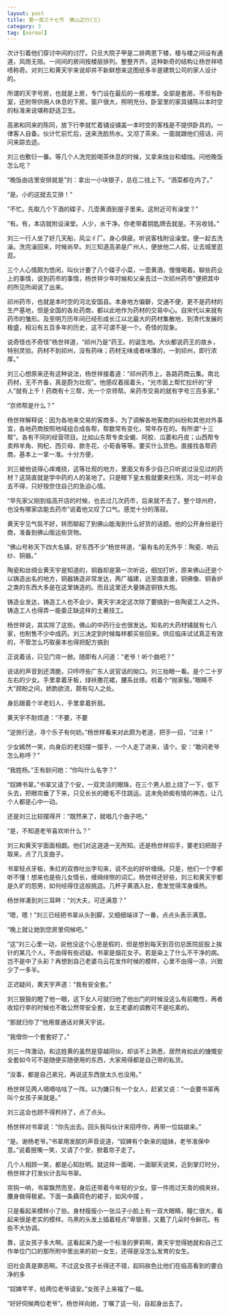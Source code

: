```yaml
---
layout: post
title: 第一百三十七节　佛山之行(三)
category: 3
tag: [normal]
---
```


次计引着他们穿讨中间的讨厅。只旦大院子甲是二排两恩下楼，楼与楼之间设有通道，风雨无阻。一间间的房间按楼层排列。整整齐齐。这种新奇的结构让杨世祥啧啧称奇。对刘三和黄天宇来说却并不新鲜想来这图纸多半是建筑公司的家人设计的。

所谓的天字号房，也就是上房，专门设在最后的一栋楼里。全部是套房。不但有卧室，还附带供佣人休息的下房。窗户很大，照明充分。卧室里的家具铺陈以本时空的标准来说堪称舒适卫生。

高弟和同来的陈同，放下行李就忙着铺设铺盖一本时空的客栈是不提供卧具的。一律客人自备。伙计忙前忙后，送来洗脸热水。又沏了茶来。一面就跟他们搭话，问问来踪去迹。

刘三也敷衍一番。等几个人洗完脸喝茶休息的时候，又拿来烛台和蜡烛。问他晚饭怎么吃？

“晚饭由店里安排就是”刘：拿出一小块银子，总在二钱上下。“酒菜都在内了。”

“是。小的这就去艾排！”

“不忙。先取几个下酒的碟子，几壶黄酒到屋子里来。这附近可有澡堂？”

“有。有，本店就附设澡堂。人少，水干净。你老带着钥匙牌去就是。不另收钱。”

刘三一行人坐了好几天船，风尘彳厂。身心俱疲。听说客栈附设澡堂。便一起去洗澡。洗完澡回来，时候尚早。刘三知道高弟是广州人，便放他二人假，让去城里逛逛。

三个人心情颇为悠闲，叫伙计要了八个碟子小菜，一壶黄酒，慢慢喝着。聊些药业上的事情，说到药市的事情，杨世祥少年时候和父亲去过一次祁州药市”便把其中的所见所闻说了出来。

祁州药市，也就是本时空的河北安国县。本身地方偏僻，交通不便，更不是药材的生产基地，但是全国的各处药商，都以此地作为药材的交易中心。自宋代以来就有药市的雏形。及至明万历年间已经形成长江以北最大的药材集散地，到清代发展的极盛，相沿有五百多年的历史，这不可谓不是一个。奇怪的现象。

说奇怪也不奇怪”杨世祥道，“祁州乃是“药王。的诞生地。大伙都说药王的故乡，特别灵验。药材不到祁州，没有药味；药材无味或者味薄的，一到祁州，即行浓厚。”

刘三心想原来还有这种说法，杨世祥接着道：“祁州药市上，各路药商云集。南北药材，无不齐备，真是蔚为壮观”。他感叹着摇着头，“光市面上帮忙拉纤的“牙人”就有上千！药商有十三帮，光一个京师帮。来药市交易的就有字号三百多家。”

“京师帮是什么？”

杨世祥解释说：因为各地来交易的客商多，为了调解各地客商的纠纷和其他对外事宜，各地药商按照地域组合成各帮，帮数常有变化，常年存在的。有所谓“十三帮”。各有不同的经营项目。比如山东帮专卖全蝎、阿胶、瓜萎和丹皮；山西帮专卖羚羊角、狗杞、西贝母、款冬花、小荀香等等。要买什么货色。直接找各帮药商，基本上一拿一准。十分方便，

刘三被他说得心痒难挠，这等壮观的地方，里面又有多少自己只听说过没见过的药材？这简直就是学中药的人的圣地了。只是眼下皇太极就要来扫荡，河北一时半会去不得，只好按奈住自己的急迫心情。

“早先家父刚到临高开店的时候，也去过几次药市，后来就不去了。整个琼州府，也没有哪家店能去药市”说着他又叹了口气。感觉十分的落寂。

黄天宇见气氛不好，转而聊起了到佛山能淘到什么好货的话题。他的公开身份是行商，准备到佛山贩运些货物。

“佛山号称天下四大名镇，好东西不少”杨世祥道，“最有名的无外乎：陶瓷、响云纱、铜器。”

陶瓷和丝绸业黄天宇是知道的，铜器却是第一次听说，细加打听，原来佛山还是个以铸造出名的地方，铜器铸造非常发达，两广福建，远至南直隶，铜佛像、铜香炉之类的东西大多是在这里铸造的。而且这里还大量铸造铜铁大炮。

铸造业发达，铸造工人也不会少。黄天宇决定这次除了要搞到一些陶瓷工人之外，铸造工人也得弄一能委正缺这样的土著技工。

杨世祥说，其实除了这些。佛山的中药行业也很发达。知名的大药材铺就有七八家，也制售不少中成药。刘三决定到时候每样都买些回来。供应临床试试真正有效的，不管怎么巧取豪本也得把配方搞到

正说着话，只见门帘一掀。随即有人问道：“老爷！听个曲吧？”

说话的声音到还清脆，只哼哼些广东人说官话的拗口。刘三抬眼一看。是个二十岁左右的少女。手里拿着牙板，绿袄撒花裙，腰系丝绦。梳着个“抛家髻。”眼睛不大"顾盼之间，娇韵欲流，颇有勾人之处。

身后跟着个半老妇人，手里拿着折扇。

黄天宇不耐烦道：“不要，不要

“逆旅行途，寻个乐子有何妨。”杨世样看来对此颇为老道，把手一招，“过来！”

少女嫣然一笑，向身后的老妇摆一摆手，一个人走了进来，请个。安：“敢问老爷怎么称呼？”

“我姓杨。”王有龄问她：“你叫什么名字？”

“奴婢书翠。”书翠又请了个安，一双灵活的眼珠，在三个男人脸上绕了一下，低下头去，把眼帘垂了下来，只见长长的睫毛不住跳运。这未免娇痴有情的神态，让几个人都是心中一动。

还是刘三比较摆得开：“既然来了，就唱几个曲子吧。”

“是，不知道老爷喜欢听什么？”

刘三和黄天宇面面相觑。他们对这道道一无所知。还是杨世祥招手，要老妇把扇子取来，点了几支曲子。

书翠轻点牙板，朱红的双唇吐出字句来，说不出的好听缠绵。只是，他们一个字都听不懂！想来也是些儿女情长，缠绵绯恻的词汇。杨世祥还好些，刘三和黄天宇都是久旷的怨男，如何经得住这般挑逗。几杯子黄酒入肚，愈发觉得浑身燥热。

杨世祥凑到刘三耳畔：“刘大夫，可还满意？”

“嗯，嗯！”刘三已经把书翠从头到脚，又细细端详了一番，点点头表示满意。

“晚上就让她到您房里伺候吧。”

“这”刘三心里一动，说他没这个心思是假的，但是想到每天到百仞总医院屁股上挨针的某几个人，不由得有些迟疑。书翠是烟花女子。若是染上了什么不干净的病。岂不是中了头彩？再想到自己老婆乌云花发作时候的模样，心里不由得一凉，兴致少了一多半。

正迟疑间，黄天宇声道：“我有安全套。”

刘三狠狠的瞪了他一眼，这下女人可就归他了他出门的时候没这么有前瞻性，再者收拾行李的时候也不敢公然带安全套，女王老婆的调教可不是吃素的。

“那就归你了”他用普通话对黄天宇说。

“我借你一个套套好了，”

刘三一阵激动，和这姓黄的虽然是穿越同伙，却谈不上熟悉，居然肯如此的慷慨安全套如今可不是随便买随便用的东西，大家用得都是自己带的私货。

“没事，都是自己弟兄，再说这东西放太久也没用。”

杨世祥见两人嘀嘀咕咕了一阵。以为嫌只有一个女人，赶紧又说：“一会要书翠再叫个女孩子来就是。”

刘三这会也顾不得矜持了，点了点头。

杨世祥对书翠说：“你先出去。回头我叫伙计来招呼你，再带一位姑娘来。”

“是。谢杨老爷。”书翠用发腻的声音说道，“奴婢有个新来的姐妹，老爷准保中意。”说着抿嘴一笑，又请了个安，掀着帘子走了。

几个人相顾一笑，都是心知肚明。就这样一面喝，一面聊天说笑，近到掌灯时分，杨世祥才打发伙计去叫书翠。

帘钩一响，书翠飘然而至，身后还带着今年轻的少女。穿一件雨过天青的绸夹袄，腰身做得极紧。下面一条藕荷色的裙子，如风中摆 。

只是看起来模样小了些。身材瘦瘦小一张瓜子小脸上有一双大眼睛，瞳仁很大，看起来很是老实的模样。乌黑的头发上插着枝点"卑银菩，又戴了几朵时令鲜花。有些不大协调。

靠，这女孩子多大啊。这看起来乃是一个标准的萝莉啊，黄天宇觉得她就和自己工作单位门口的那所附中里出来的初一女生，还得是没怎么发育的女生。

旧社会真是罪恶啊。不过这女孩子长得还不错，起码肤色比他们在临高看到的要白净的多

“奴婢芊芊，给两位老爷请安。”女孩子上来福了一福。

“好好伺候两位老爷”。杨世祥向她，丁嘱了这一句，自起身出去了。